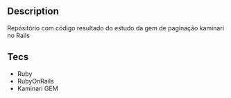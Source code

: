 ## Description
Repósitório com código resultado do estudo da gem de paginação kaminari no Rails

## Tecs
- Ruby
- RubyOnRails
- Kaminari GEM
